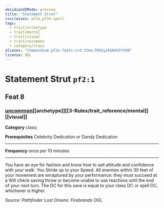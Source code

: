 ```yaml
---
obsidianUIMode: preview
title: "Statement Strut"
cssclasses: pf2e,pf2e-spell
tags:
  - trait/archetype
  - trait/mental
  - trait/visual
  - trait/uncommon
  - category/class
aliases: "Compendium.pf2e.feats-srd.Item.P092yzkGN4UYYVXB"
license: OGL
---
```

# Statement Strut `pf2:1`
## Feat 8
### [uncommon](uncommon "Uncommon Rarity Trait")[[archetype]][[3-Rules/trait_reference/mental]][[visual]]

**Category** class; 



**Prerequisites** Celebrity Dedication or Dandy Dedication
* * *
**Frequency** once per 10 minutes

* * *

You have an eye for fashion and know how to sell attitude and confidence with your walk. You Stride up to your Speed. All enemies within 30 feet of your movement are enraptured by your performance: they must succeed at a Will check saving throw or become unable to use reactions until the end of your next turn. The DC for this save is equal to your class DC or spell DC, whichever is higher.

*Source: Pathfinder Lost Omens: Firebrands*
*OGL*